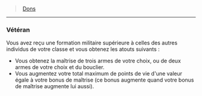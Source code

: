 ﻿---
!FeatItem
Id: feats_hd.md#vétéran
ParentLink: feats_hd.md#dons
Name: Vétéran
ParentName: Dons
NameLevel: 3
Attributes:
  Name: Vétéran
  Markdown: >+
    ### <!--Name-->Vétéran<!--/Name-->


    Vous avez reçu une formation militaire supérieure à celles des autres individus de votre classe et vous obtenez les atouts suivants :


    * Vous obtenez la maîtrise de trois armes de votre choix, ou de deux armes de votre choix et du bouclier.

    * Vous augmentez votre total maximum de points de vie d'une valeur égale à votre bonus de maîtrise (ce bonus augmente quand votre bonus de maîtrise augmente lui aussi).

AttributesDictionary: >+
  Name: Vétéran

  Markdown: >+

    ### <!--Name-->Vétéran<!--/Name-->





    Vous avez reçu une formation militaire supérieure à celles des autres individus de votre classe et vous obtenez les atouts suivants :





    * Vous obtenez la maîtrise de trois armes de votre choix, ou de deux armes de votre choix et du bouclier.



    * Vous augmentez votre total maximum de points de vie d'une valeur égale à votre bonus de maîtrise (ce bonus augmente quand votre bonus de maîtrise augmente lui aussi).



---
> [Dons](hd_feats.md)

---

### Vétéran

Vous avez reçu une formation militaire supérieure à celles des autres individus de votre classe et vous obtenez les atouts suivants :

* Vous obtenez la maîtrise de trois armes de votre choix, ou de deux armes de votre choix et du bouclier.
* Vous augmentez votre total maximum de points de vie d'une valeur égale à votre bonus de maîtrise (ce bonus augmente quand votre bonus de maîtrise augmente lui aussi).

